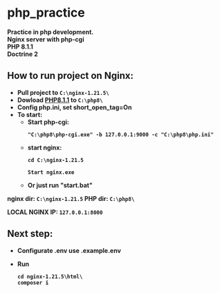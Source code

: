 # php_practice
<b>Practice in php development.<b>
<br>Nginx server with php-cgi
<br>PHP 8.1.1
<br>Doctrine 2
  
<h2>How to run project on Nginx: </h2>
  
* Pull project to `C:\nginx-1.21.5\`
* Dowload <a href="https://www.php.net/downloads.php">PHP8.1.1</a> to `C:\php8\`
* Config php.ini, set short_open_tag=On
* To start:
  * Start php-cgi: 
      ``` console
      "C:\php8\php-cgi.exe" -b 127.0.0.1:9000 -c "C:\php8\php.ini"
      ```
  * start nginx:
     ``` console
     cd C:\nginx-1.21.5

     Start nginx.exe
     ```
  * Or just run "start.bat"

nginx dir: `C:\nginx-1.21.5`
PHP dir: `C:\php8\`
  
    
LOCAL NGINX IP: `127.0.0.1:8000`
  
 <h2>Next step: </h2>
  
* Configurate .env use .example.env
  
* Run
    ``` console
    cd nginx-1.21.5\html\
    composer i
    ```

